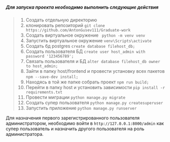 ##### Для запуска проекта необходимо выполнить следующие действия
>
>1. Создать отдельную директорию
>2. клонировать репозиторий ``` git clone https://github.com/AntonGusev111/Graduate-work ```
>3. Создать виртуальное окружение ``` python -m venv venv```
>4. Запустить виртуальное окружение ``` venv\Scripts\activate ```
>5. Создать бд postgres ```create database filehost_db;```
>6. Создать пользователя БД ```create user host_admin with password '123456789';```
>7. Связать пользователя и БД ```alter database filehost_db owner to host_admin;```
>8. Зайти в папку host/frontend и провести установку всех пакетов ```npm --save-dev install;```
>9. Находясь в той же папке собрать проект ```npm run build;```
>10. Перейти в папку host и установить зависимости ```pip install -r requirements.txt```
>11. Провести миграции ```python manage.py migrate```
>12. Создать супер пользователя ```python manage.py createsuperuser```
>13. Запустить приложение ```python manage.py runserver```

Для назначения первого зарегистрированного пользователя администратором, необходимо войти в ```http://127.0.0.1:8000/admin``` как супер пользователь и назначить другого пользователя на роль администратора.